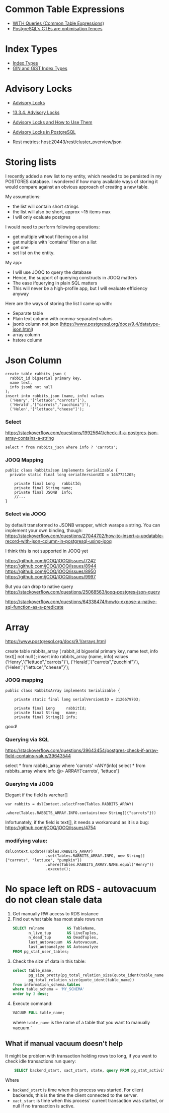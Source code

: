 # Common Table Expressions
* [WITH Queries (Common Table Expressions)](https://www.postgresql.org/docs/9.1/static/queries-with.html)
* [PostgreSQL’s CTEs are optimisation fences](https://blog.2ndquadrant.com/postgresql-ctes-are-optimization-fences/)

# Index Types
* [Index Types](https://www.postgresql.org/docs/9.2/static/indexes-types.html)
* [GIN and GiST Index Types](https://www.postgresql.org/docs/current/static/textsearch-indexes.html)

# Advisory Locks
* [Advisory Locks](https://www.postgresql.org/docs/9.1/static/functions-admin.html)
* [13.3.4. Advisory Locks](https://www.postgresql.org/docs/9.1/static/explicit-locking.html#ADVISORY-LOCKS)
* [Advisory Locks and How to Use Them](http://shiroyasha.io/advisory-locks-and-how-to-use-them.html)
* [Advisory Locks in PostgreSQL](https://hashrocket.com/blog/posts/advisory-locks-in-postgres)

* Rest metrics: host:20443/rest/cluster_overview/json

# Storing lists
I recently added a new list to my entity, which needed to be persisted in my POSTGRES database.
I wondered if how many available ways of storing it would compare against an obvious approach of creating a new table.

My assumptions:
- the list will contain short strings
- the list will also be short, approx ~15 items max
- I will only ecaluate postgres

I would need to perform following operations:
- get multiple without filtering on a list
- get multiple with 'contains' filter on a list
- get one
- set list on the entity.

My app:
- I will use JOOQ to query the database
- Hence, the support of querying constructs in JOOQ matters
- The ease ifquerying in plain SQL matters
- This will never be a high-profile app, but I will evaluate efficiency anyway

Here are the ways of storing the list I came up with:
- Separate table
- Plain text column with comma-separated values
- jsonb column not json (https://www.postgresql.org/docs/9.4/datatype-json.html)
- array column
- hstore column

# Json Column

```
create table rabbits_json (
  rabbit_id bigserial primary key, 
  name text, 
  info jsonb not null
);
insert into rabbits_json (name, info) values
  ('Henry','["lettuce","carrots"]'),
  ('Herald','["carrots","zucchini"]'),
  ('Helen','["lettuce","cheese"]');
```

### Select
https://stackoverflow.com/questions/19925641/check-if-a-postgres-json-array-contains-a-string
```
select * from rabbits_json where info ? 'carrots';
```

### JOOQ Mapping
```
public class RabbitsJson implements Serializable {
  private static final long serialVersionUID = 1467721205;

    private final Long   rabbitId;
    private final String name;
    private final JSONB  info;
    //...
}
```

### Select via JOOQ

by default transformed to JSONB wrapper, which warape a string.
You can implement your own binding, though: https://stackoverflow.com/questions/27044702/how-to-insert-a-updatable-record-with-json-column-in-postgresql-using-jooq

I think this is not supported in JOOQ yet

https://github.com/jOOQ/jOOQ/issues/7242
https://github.com/jOOQ/jOOQ/issues/8944
https://github.com/jOOQ/jOOQ/issues/8950
https://github.com/jOOQ/jOOQ/issues/9997

But you can drop to native query
https://stackoverflow.com/questions/25068563/jooq-postgres-json-query

https://stackoverflow.com/questions/64338474/howto-expose-a-native-sql-function-as-a-predicate



# Array

https://www.postgresql.org/docs/9.1/arrays.html

create table rabbits_array (
  rabbit_id bigserial primary key, 
  name text, 
  info text[] not null
);
insert into rabbits_array (name, info) values
  ('Henry','{"lettuce","carrots"}'),
  ('Herald','{"carrots","zucchini"}'),
  ('Helen','{"lettuce","cheese"}');

### JOOQ mapping
```
public class RabbitsArray implements Serializable {

    private static final long serialVersionUID = 2126679703;

    private final Long     rabbitId;
    private final String   name;
    private final String[] info;

```

good!

### Querying via SQL
https://stackoverflow.com/questions/39643454/postgres-check-if-array-field-contains-value/39643544

select * from rabbits_array where 'carrots' =ANY(info)
select * from rabbits_array where info @> ARRAY['carrots', 'lettuce']

### Querying via JOOQ
Elegant if the field is varchar[]
```
var rabbits = dslContext.selectFrom(Tables.RABBITS_ARRAY)
                                        .where(Tables.RABBITS_ARRAY.INFO.contains(new String[]{"carrots"}))
```
Infortunately, if the field is text[], it needs a workaround as it is a bug:
https://github.com/jOOQ/jOOQ/issues/4754


### modifying value:
```
dslContext.update(Tables.RABBITS_ARRAY)
                  .set(Tables.RABBITS_ARRAY.INFO, new String[]{"carrots", "lettuce", "pumpkin"})
                  .where(Tables.RABBITS_ARRAY.NAME.equal("Henry"))
                  .execute();
```

# No space left on RDS - autovacuum do not clean stale data
1. Get manually RW access to RDS instance
2. Find out what table has most stale rows run
    ```SQL
    SELECT relname          AS TableName,
           n_live_tup       AS LiveTuples,
           n_dead_tup       AS DeadTuples,
           last_autovacuum  AS Autovacuum,
           last_autoanalyze AS Autoanalyze
    FROM pg_stat_user_tables;
   ```
4. Check the size of data in this table:
   ```SQL
   select table_name,
          pg_size_pretty(pg_total_relation_size(quote_ident(table_name))),
          pg_total_relation_size(quote_ident(table_name))
   from information_schema.tables
   where table_schema = 'MY_SCHEMA'
   order by 3 desc;
   ```
3. Execute command:
    ```SQL
    VACUUM FULL table_name;
    ```
    where `table_name` is the name of a table that you want to manually vacuum.`

## What if manual vacuum doesn't help

It might be problem with transaction holding rows too long, if you want to check idle transactions run query: 

```SQL
    SELECT backend_start, xact_start, state, query FROM pg_stat_activity WHERE state = 'idle in transaction' ORDER BY xact_start;
```

Where 
 - `backend_start` is time when this process was started. For client backends, this is the time the client connected to the server.
 - `xact_start` is time when this process' current transaction was started, or null if no transaction is active. 
